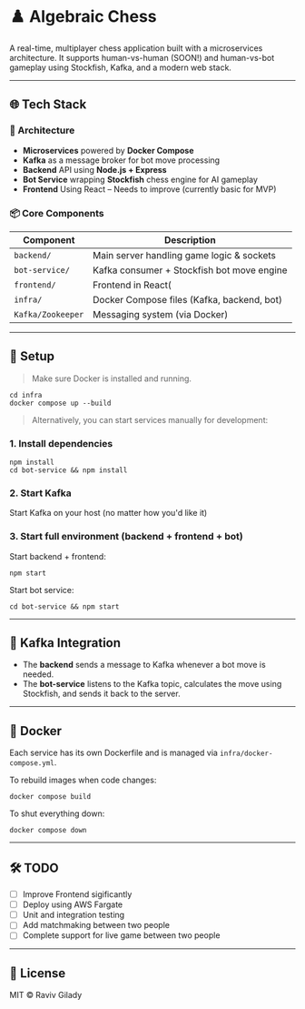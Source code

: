 # ♟️ Algebraic Chess

A real-time, multiplayer chess application built with a microservices architecture. It supports human-vs-human (SOON!) and human-vs-bot gameplay using Stockfish, Kafka, and a modern web stack.

---

## 🌐 Tech Stack

### 🧩 Architecture
- **Microservices** powered by **Docker Compose**
- **Kafka** as a message broker for bot move processing
- **Backend** API using **Node.js + Express**
- **Bot Service** wrapping **Stockfish** chess engine for AI gameplay
- **Frontend** Using React – Needs to improve (currently basic for MVP)

### 📦 Core Components

| Component        | Description                                |
|----------------  |--------------------------------------------|
| `backend/`       | Main server handling game logic & sockets  |
| `bot-service/`   | Kafka consumer + Stockfish bot move engine |
| `frontend/`      | Frontend in React(                         |
| `infra/`         | Docker Compose files (Kafka, backend, bot) |
| `Kafka/Zookeeper`| Messaging system (via Docker)              |

---

## 🚀 Setup

> Make sure Docker is installed and running.

```
cd infra
docker compose up --build
```
> Alternatively, you can start services manually for development:
### 1. Install dependencies

```
npm install
cd bot-service && npm install
```
### 2. Start Kafka

Start Kafka on your host (no matter how you'd like it)


### 3. Start full environment (backend + frontend + bot)

Start backend + frontend:

```
npm start
```

Start bot service:

```
cd bot-service && npm start
```

---

## 📡 Kafka Integration

- The **backend** sends a message to Kafka whenever a bot move is needed.
- The **bot-service** listens to the Kafka topic, calculates the move using Stockfish, and sends it back to the server.

---

## 🐳 Docker

Each service has its own Dockerfile and is managed via `infra/docker-compose.yml`.

To rebuild images when code changes:

```
docker compose build
```

To shut everything down:

```
docker compose down
```

---

## 🛠️ TODO

- [ ] Improve Frontend sigificantly
- [ ] Deploy using AWS Fargate
- [ ] Unit and integration testing
- [ ] Add matchmaking between two people
- [ ] Complete support for live game between two people

---

## 📄 License

MIT © Raviv Gilady
